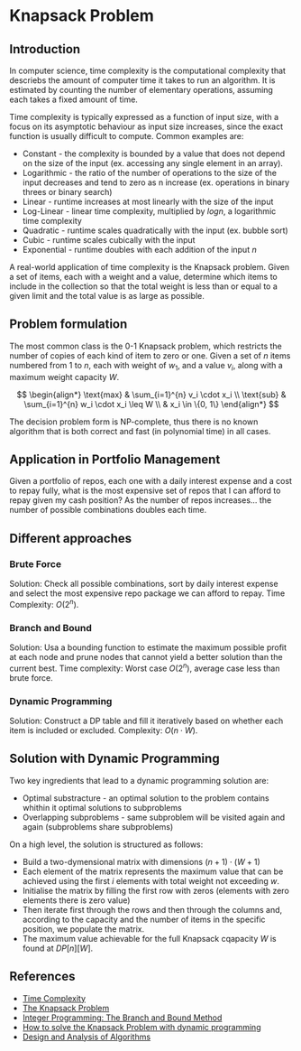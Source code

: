 # Knapsack Problem

## Introduction

In computer science, time complexity is the computational complexity that descriebs the amount of computer time it takes to run an algorithm. It is estimated by counting the number of elementary operations, assuming each takes a fixed amount of time.

Time complexity is typically expressed as a function of input size, with a focus on its asymptotic behaviour as input size increases, since the exact function is usually difficult to compute. Common examples are:
- Constant - the complexity is bounded by a value that does not depend on the size of the input (ex. accessing any single element in an array).
- Logarithmic - the ratio of the number of operations to the size of the input decreases and tend to zero as n increase (ex. operations in binary threes or binary search)
- Linear - runtime increases at most linearly with the size of the input
- Log-Linear - linear time complexity, multiplied by $log{n}$, a logarithmic time complexity
- Quadratic - runtime scales quadratically with the input (ex. bubble sort)
- Cubic - runtime scales cubically with the input
- Exponential - runtime doubles with each addition of the input $n$

A real-world application of time complexity is the Knapsack problem. Given a set of items, each with a weight and a value, determine which items to include in the collection so that the total weight is less than or equal to a given limit and the total value is as large as possible. 

## Problem formulation

The most common class is the 0-1 Knapsack problem, which restricts the number of copies of each kind of item to zero or one.
Given a set of $n$ items numbered from $1$ to $n$, each with weight of $w_1$, and a value $v_i$, along with a maximum weight capacity $W$.

$$
\begin{align*}
\text{max} & \sum_{i=1}^{n} v_i \cdot x_i \\
\text{sub} & \sum_{i=1}^{n} w_i \cdot x_i \leq W \\ & x_i \in \{0, 1\}
\end{align*}
$$

The decision problem form is NP-complete, thus there is no known algorithm that is both correct and fast (in polynomial time) in all cases.

## Application in Portfolio Management

Given a portfolio of repos, each one with a daily interest expense and a cost to repay fully, what is the most expensive set of repos that I can afford to repay given my cash position?
As the number of repos increases... the number of possible combinations doubles each time.

## Different approaches

### Brute Force

Solution: Check all possible combinations, sort by daily interest expense and select the most expensive repo package we can afford to repay. 
Time Complexity: $O(2^n)$.

### Branch and Bound

Solution: Usa a bounding function to estimate the maximum possible profit at each node and prune nodes that cannot yield a better solution than the current best.
Time complexity: Worst case $O(2^n)$, average case less than brute force.

### Dynamic Programming

Solution: Construct a DP table and fill it iteratively based on whether each item is included or excluded.
Complexity: $O(n \cdot W)$.

## Solution with Dynamic Programming 

Two key ingredients that lead to a dynamic programming solution are:
- Optimal substracture - an optimal solution to the problem contains whithin it optimal solutions to subproblems
- Overlapping subproblems - same subproblem will be visited again and again (subproblems share subproblems)

On a high level, the solution is structured as follows:
- Build a two-dymensional matrix with dimensions $(n+1) \cdot (W+1)$
- Each element of the matrix represents the maximum value that can be achieved using the first $i$ elements with total weight not exceeding $w$.
- Initialise the matrix by filling the first row with zeros (elements with zero elements there is zero value)
- Then iterate first through the rows and then through the columns and, according to the capacity and the number of items in the specific position, we populate the matrix.
- The maximum value achievable for the full Knapsack cqapacity $W$ is found at $DP[n][W]$.

## References

- [Time Complexity](https://en.wikipedia.org/wiki/Time_complexity)
- [The Knapsack Problem](https://en.wikipedia.org/wiki/Knapsack_problem#:~:text=In%20the%20field%20of%20cryptography,exist%20with%20the%20same%20capacity.)
- [Integer Programming: The Branch and Bound Method](https://web.tecnico.ulisboa.pt/mcasquilho/compute/_linpro/TaylorB_module_c.pdf)
- [How to solve the Knapsack Problem with dynamic programming](https://medium.com/@fabianterh/how-to-solve-the-knapsack-problem-with-dynamic-programming-eb88c706d3cf)
- [Design and Analysis of Algorithms](https://www.cs.ox.ac.uk/files/13359/dynamic.pdf)
 



